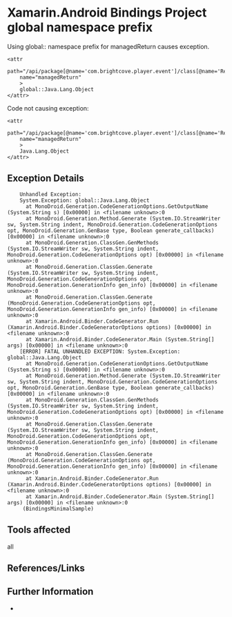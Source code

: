 # Xamarin.Android Bindings Project global namespace prefix

Using global:: namespace prefix for managedReturn causes exception.

	<attr
		path="/api/package[@name='com.brightcove.player.event']/class[@name='RegisteringEventEmitter']/method[@name='build']"
		name="managedReturn"
		>
		global::Java.Lang.Object
	</attr>

Code not causing exception:

	<attr
		path="/api/package[@name='com.brightcove.player.event']/class[@name='RegisteringEventEmitter']/method[@name='build']"
		name="managedReturn"
		>
		Java.Lang.Object
	</attr>
	
	
## Exception Details

		Unhandled Exception:
		System.Exception: global::Java.Lang.Object
		  at MonoDroid.Generation.CodeGenerationOptions.GetOutputName (System.String s) [0x00000] in <filename unknown>:0 
		  at MonoDroid.Generation.Method.Generate (System.IO.StreamWriter sw, System.String indent, MonoDroid.Generation.CodeGenerationOptions opt, MonoDroid.Generation.GenBase type, Boolean generate_callbacks) [0x00000] in <filename unknown>:0 
		  at MonoDroid.Generation.ClassGen.GenMethods (System.IO.StreamWriter sw, System.String indent, MonoDroid.Generation.CodeGenerationOptions opt) [0x00000] in <filename unknown>:0 
		  at MonoDroid.Generation.ClassGen.Generate (System.IO.StreamWriter sw, System.String indent, MonoDroid.Generation.CodeGenerationOptions opt, MonoDroid.Generation.GenerationInfo gen_info) [0x00000] in <filename unknown>:0 
		  at MonoDroid.Generation.ClassGen.Generate (MonoDroid.Generation.CodeGenerationOptions opt, MonoDroid.Generation.GenerationInfo gen_info) [0x00000] in <filename unknown>:0 
		  at Xamarin.Android.Binder.CodeGenerator.Run (Xamarin.Android.Binder.CodeGeneratorOptions options) [0x00000] in <filename unknown>:0 
		  at Xamarin.Android.Binder.CodeGenerator.Main (System.String[] args) [0x00000] in <filename unknown>:0 
		[ERROR] FATAL UNHANDLED EXCEPTION: System.Exception: global::Java.Lang.Object
		  at MonoDroid.Generation.CodeGenerationOptions.GetOutputName (System.String s) [0x00000] in <filename unknown>:0 
		  at MonoDroid.Generation.Method.Generate (System.IO.StreamWriter sw, System.String indent, MonoDroid.Generation.CodeGenerationOptions opt, MonoDroid.Generation.GenBase type, Boolean generate_callbacks) [0x00000] in <filename unknown>:0 
		  at MonoDroid.Generation.ClassGen.GenMethods (System.IO.StreamWriter sw, System.String indent, MonoDroid.Generation.CodeGenerationOptions opt) [0x00000] in <filename unknown>:0 
		  at MonoDroid.Generation.ClassGen.Generate (System.IO.StreamWriter sw, System.String indent, MonoDroid.Generation.CodeGenerationOptions opt, MonoDroid.Generation.GenerationInfo gen_info) [0x00000] in <filename unknown>:0 
		  at MonoDroid.Generation.ClassGen.Generate (MonoDroid.Generation.CodeGenerationOptions opt, MonoDroid.Generation.GenerationInfo gen_info) [0x00000] in <filename unknown>:0 
		  at Xamarin.Android.Binder.CodeGenerator.Run (Xamarin.Android.Binder.CodeGeneratorOptions options) [0x00000] in <filename unknown>:0 
		  at Xamarin.Android.Binder.CodeGenerator.Main (System.String[] args) [0x00000] in <filename unknown>:0 
		 (BindingsMinimalSample)  
	
## Tools affected

all
	
## References/Links

	
	
## Further Information

*	[]()
	
